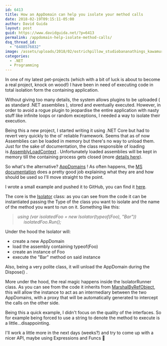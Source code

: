```yaml
---
id: 6413
title: How an AppDomain can help you isolate your method calls
date: 2018-02-19T09:15:11-05:00
author: David Guida
layout: post
guid: https://www.davidguida.net/?p=6413
permalink: /appdomain-help-isolate-method-calls/
dsq_thread_id:
  - "6488576832"
image: /assets/uploads/2018/02/ostrichpillow_studiobananathings_kawamuraganjavian_studiokg_06.jpg
categories:
  - .NET
  - Programming
---
```

In one of my latest pet-projects (which with a bit of luck is about to become a real project, knock on wood!)&nbsp;I have been in need of executing code in total isolation form the containing application.&nbsp;

Without giving too many details, the system allows plugins to be uploaded ( as standard .NET assemblies ), stored and eventually executed. However, in order to avoid a rogue plugin to jeopardise the entire application with nasty stuff like infinite loops or random exceptions, I needed a way to isolate their execution.

Being this a new project, I started writing it using .NET Core but had to revert very quickly to the ol' reliable Framework. Seems that as of now Assemblies can be loaded in memory but there's no way to unload them.  
Just for the sake of documentation, the class responsible of loading is&nbsp;<a href="https://github.com/dotnet/coreclr/blob/master/src/mscorlib/src/System/Runtime/Loader/AssemblyLoadContext.cs" target="_blank" rel="noopener">AssemblyLoadContext</a>&nbsp;. Unfortunately loaded assemblies will be kept in memory till the containing process gets closed (more <a href="https://github.com/dotnet/corefx/issues/19773" target="_blank" rel="noopener">details here</a>).

So what's the alternative? <a href="https://msdn.microsoft.com/en-us/library/system.appdomain(v=vs.110).aspx" target="_blank" rel="noopener">AppDomains</a> ! As often happens, the <a href="https://docs.microsoft.com/en-us/dotnet/framework/app-domains/application-domains" target="_blank" rel="noopener">MS documentation</a> does a pretty good job explaining what they are and how should be used so I'll move straight to the point.

I wrote a small example and pushed it to GitHub, you can find it <a href="https://github.com/mizrael/isolator" target="_blank" rel="noopener">here</a>.

The core is the <a href="https://github.com/mizrael/isolator/blob/master/TypeIsolator/Isolator.cs" target="_blank" rel="noopener">Isolator</a> class: as you can see from the code it can be instantiated passing the Type of the class you want to isolate and the name of the method you want to run on it. Something like this:

> _using (var isolatedFoo = new Isolator(typeof(Foo), "Bar"))  
> &nbsp; &nbsp; &nbsp;isolatedFoo.Run();_

Under the hood the Isolator will:

  * create a new AppDomain
  * load the assembly containing typeof(Foo)&nbsp;
  * create an instance of Foo
  * execute the "Bar" method on said instance

Also, being a very polite class, it will unload the AppDomain during the Dispose() .

More under the hood, the real magic happens inside the&nbsp;IsolatorRunner class. As you can see from the code it inherits from <a href="https://msdn.microsoft.com/en-us/library/system.marshalbyrefobject(v=vs.71).aspx" target="_blank" rel="noopener">MarshalByRefObject</a>, this will allow the instance to act as an intermediary between the two AppDomains, with a proxy that will be automatically generated to intercept the calls on the other side.

Being this a quick example, I didn't focus on the quality of the interfaces. So for example being forced to use a string to denote the method to execute is a little&#8230;disappointing.&nbsp;

I'll work a little more in the next days (weeks?) and try to come up with a nicer API, maybe using Expressions and Funcs 🙂

<div class="post-details-footer-widgets">
</div>